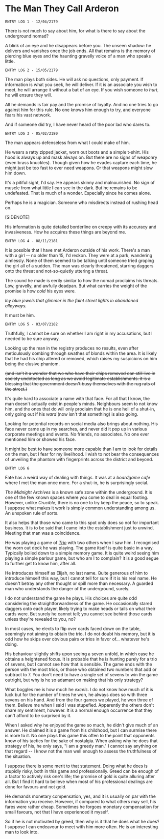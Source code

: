 # The Man They Call Arderon

`ENTRY LOG 1 - 12/04/2179`

There is not much to say about him, for what is there to say about the underground nomad?

A blink of an eye and he disappears before you. The unseen shadow: he delivers and vanishes once the job ends. All that remains is the memory of piercing blue eyes and the haunting gravelly voice of a man who speaks little.



`ENTRY LOG 2 - 15/05/2179`

The man plays both sides. He will ask no questions, only payment. If information is what you seek, he will deliver. If it is an associate you wish to meet, he will arrange it without a bat of an eye. If you wish someone to *hurt*, he will ensure they will.

All he demands is fair pay and the promise of loyalty. And no one tries to go against him for this rule. No one knows him enough to try, and everyone fears his vast network.

And if someone did try, I have never heard of the poor lad who dares to.



`ENTRY LOG 3 - 05/02/2180`

The man appears defenseless from what I could make of him.

He wears a ratty zipped jacket, worn out boots and a simple t-shirt. His hood is always up and mask always on. But there are no signs of weaponry (even brass knuckles). Though given how he evades capture each time, he might just be too fast to ever need weapons. Or that weapons might slow him down.

It's a pitiful sight, I'd say. He appears skinny and malnourished. No sign of muscle from what little I can see in the dark. But he remains to be undefeated. That is much of a wonder. Especially since he comes alone.

Perhaps he is a magician. Someone who misdirects instead of rushing head on.



[SIDENOTE]

His information is quite detailed borderline on creepy with its accuracy and invasiveness. How he acquires these things are beyond me.



`ENTRY LOG 4 - 08/11/2181`

It is possible that I have met Arderon outside of his work. There's a man with a girl -- no older than 15, I'd reckon. They were at a park, wandering aimlessly. None of them seemed to be talking until someone tried groping the girl all of a sudden. The man was clearly threatened, starring daggers onto the threat and not-so-quietly uttering a threat.

The sound he made is eerily similar to how the nomad proclaims his threats. Low, gravelly, and awfully deadpan. But what carries the weight of the promise is how *cold* his eyes were.

*Icy blue jewels that glimmer in the faint street lights in abandoned alleyways.*

It must be him.



`ENTRY LOG 5 - 03/07/2182`

Truthfully, I cannot be sure on whether I am right in my accusations, but I needed to be sure anyway.

Looking up the man in the registry produces no results, even after meticulously combing through swathes of blonds within the area. It is likely that he had his chip altered or removed, which raises my suspicions on him being the elusive phantom.

<s>(and isn't it a wonder that we who have their chips removed can still live in society undetected as long as we avoid legitimate establishments. it is a blessing that the government doesn't busy themselves with the rug rats of the street.)</s>

It's quite hard to associate a name with that face. For all that I know, the man doesn't actually exist in people's minds. Neighbours seem to not know him, and the ones that do will only proclaim that he is one hell of a shut-in, only going out if his *ward* (now isn't that something) is also going.

Looking for potential records on social media also brings about nothing. His face never came up in my searches, and never did it pop up in various corporate meetings and events. No friends, no associates. No one ever mentioned him or showed his face.

It might be best to have someone more capable than I am to look for details on the man, but I fear for my livelihood. I wish to not bear the consequences of unveiling the phantom with fingerprints across the district and beyond.



`ENTRY LOG 6`

Fate has a weird way of dealing with things. It was at a *boardgame cafe* where I met the man once more. For a shut-in, he is surprisingly social.

*The Midnight Archives* is a known safe zone within the underground. It is one of the few known spaces where you come to deal in equal footing. However, unlike *Crucible*, there is no one to try keep the peace, so to speak. I suppose what makes it work is simply common understanding among us. An unspoken rule of sorts.

It also helps that those who came to this spot only does so not for important business. It is to be said that I came into the establishment just to unwind. Meeting that man was a coincidence.

He was playing a game of [*Trio*](<https://boardgamegeek.com/boardgame/352515/trio> "Trio") with two others when I saw him. I recognised the worn out deck he was playing. The game itself is quite basic in a way. Typically boiled down to a simple memory game. It is quite weird seeing him playing a simple parlour game, but who am I to complain? It is a good segue to further get to know him, after all.

He introduces himself as Elijah, no last name. Quite generous of him to introduce himself this way, but I cannot tell for sure if it is his real name. He doesn't betray any other thought or spill more than necessary. A guarded man who understands the danger of the underground, surely.

I do not understand the game he plays. His choices are quite odd considering the straightforwardness of the game. He occasionally stared daggers onto each player, likely trying to make heads or tails on what their cards were. But surely he cannot tell; you cannot see behind those cards unless they're revealed to you, no?

In most cases, he elects to flip over cards faced down on the table, seemingly not aiming to obtain the trio. I do not doubt his memory, but it is odd how he skips over obvious pairs or trios in favor of... whatever he's doing.

His behaviour slightly shifts upon seeing a seven unfold, in which case he obtains a heightened focus. It is probable that he is hunting purely for a trio of sevens, but I cannot see how that is sensible. The game ends with the person with the most trios, or those who obtained two numbers that add or subtract to 7. You don't need to have a single set of sevens to win the game outright, but why is he so adamant on making that his only strategy?

What boggles me is how much he *excels*. I do not know how much of it is luck but for the number of times he won, he always does so with three sevens on his hand. And from the four games we played, he won three of them. Believe me when I said I was stupefied. Apparently the others don't share my sentiment, however. It is a normal enough occurrence that they can't afford to be surprised by it.

When I asked why he enjoyed the game so much, he didn't give much of an answer. He claimed it is a game from his childhood, but I can surmise there is more to it. No one plays this game this often to the point that opponents know of his tactics for the sake of nostalgia. When asking why he does that strategy of his, he only says, "I am a greedy man." I cannot say anything on that regard -- I know not the man well enough to assess the truthfulness of the situation.

I suppose there is some merit to that statement. Doing what he does is stupidly risky, both in this game and professionally. Greed can be enough of a factor to actively risk one's life; the promise of gold is quite alluring after all. But I find it hard to believe when most of his professional dealings are done for favours and not gold.

He demands monetary compensation, yes, and it is usually on par with the information you receive. However, if compared to what others may sell, his fares were rather cheap. Sometimes he forgoes monetary compensation for small favours, not that I have experienced it myself.

So if he is not motivated by greed, then why is it that he does what he does? I suppose I can endeavour to meet with him more often. He is an interesting man to look into.



